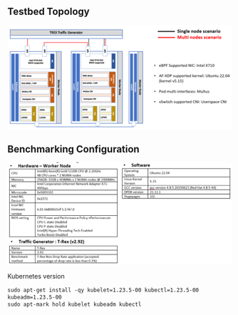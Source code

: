 ## Testbed Topology

![topology](images/topo.png)

## Benchmarking Configuration
![configuration](images/benchmark_config.PNG)


Kubernetes version
```
sudo apt-get install -qy kubelet=1.23.5-00 kubectl=1.23.5-00 kubeadm=1.23.5-00
sudo apt-mark hold kubelet kubeadm kubectl
```



